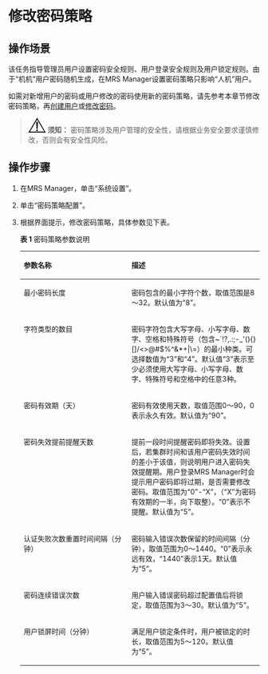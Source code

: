 # 修改密码策略<a name="mrs_01_0430"></a>

## 操作场景<a name="zh-cn_topic_0139052709_zh-cn_topic_0050661077_zh-cn_topic_0043021173_section44401208153012"></a>

该任务指导管理员用户设置密码安全规则、用户登录安全规则及用户锁定规则。由于“机机”用户密码随机生成，在MRS Manager设置密码策略只影响“人机”用户。

如需对新增用户的密码或用户修改的密码使用新的密码策略，请先参考本章节修改密码策略，再[创建用户](创建用户-60.md)或[修改密码](修改操作用户密码-65.md)。

>![](public_sys-resources/icon-notice.gif) **须知：** 
>密码策略涉及用户管理的安全性，请根据业务安全要求谨慎修改，否则会有安全性风险。

## 操作步骤<a name="zh-cn_topic_0139052709_zh-cn_topic_0050661077_zh-cn_topic_0043021173_section30521303153028"></a>

1.  在MRS Manager，单击“系统设置”。
2.  单击“密码策略配置”。
3.  根据界面提示，修改密码策略，具体参数见下表。

    **表 1**  密码策略参数说明

    <a name="zh-cn_topic_0139052709_zh-cn_topic_0050661077_zh-cn_topic_0043021173_table9385016151334"></a>
    <table><thead align="left"><tr id="zh-cn_topic_0139052709_zh-cn_topic_0050661077_zh-cn_topic_0043021173_row55934152151334"><th class="cellrowborder" valign="top" width="45%" id="mcps1.2.3.1.1"><p id="zh-cn_topic_0139052709_zh-cn_topic_0050661077_zh-cn_topic_0043021173_p23063452151334"><a name="zh-cn_topic_0139052709_zh-cn_topic_0050661077_zh-cn_topic_0043021173_p23063452151334"></a><a name="zh-cn_topic_0139052709_zh-cn_topic_0050661077_zh-cn_topic_0043021173_p23063452151334"></a>参数名称</p>
    </th>
    <th class="cellrowborder" valign="top" width="55.00000000000001%" id="mcps1.2.3.1.2"><p id="zh-cn_topic_0139052709_zh-cn_topic_0050661077_zh-cn_topic_0043021173_p56200346151334"><a name="zh-cn_topic_0139052709_zh-cn_topic_0050661077_zh-cn_topic_0043021173_p56200346151334"></a><a name="zh-cn_topic_0139052709_zh-cn_topic_0050661077_zh-cn_topic_0043021173_p56200346151334"></a>描述</p>
    </th>
    </tr>
    </thead>
    <tbody><tr id="zh-cn_topic_0139052709_zh-cn_topic_0050661077_zh-cn_topic_0043021173_row31733380151334"><td class="cellrowborder" valign="top" width="45%" headers="mcps1.2.3.1.1 "><p id="zh-cn_topic_0139052709_zh-cn_topic_0050661077_zh-cn_topic_0043021173_p34372430151334"><a name="zh-cn_topic_0139052709_zh-cn_topic_0050661077_zh-cn_topic_0043021173_p34372430151334"></a><a name="zh-cn_topic_0139052709_zh-cn_topic_0050661077_zh-cn_topic_0043021173_p34372430151334"></a>最小密码长度</p>
    </td>
    <td class="cellrowborder" valign="top" width="55.00000000000001%" headers="mcps1.2.3.1.2 "><p id="zh-cn_topic_0139052709_zh-cn_topic_0050661077_zh-cn_topic_0043021173_p32703445151334"><a name="zh-cn_topic_0139052709_zh-cn_topic_0050661077_zh-cn_topic_0043021173_p32703445151334"></a><a name="zh-cn_topic_0139052709_zh-cn_topic_0050661077_zh-cn_topic_0043021173_p32703445151334"></a>密码包含的最小字符个数，取值范围是8～32。默认值为“8”。</p>
    </td>
    </tr>
    <tr id="zh-cn_topic_0139052709_zh-cn_topic_0050661077_zh-cn_topic_0043021173_row10702182151334"><td class="cellrowborder" valign="top" width="45%" headers="mcps1.2.3.1.1 "><p id="zh-cn_topic_0139052709_zh-cn_topic_0050661077_zh-cn_topic_0043021173_p17164971151334"><a name="zh-cn_topic_0139052709_zh-cn_topic_0050661077_zh-cn_topic_0043021173_p17164971151334"></a><a name="zh-cn_topic_0139052709_zh-cn_topic_0050661077_zh-cn_topic_0043021173_p17164971151334"></a>字符类型的数目</p>
    </td>
    <td class="cellrowborder" valign="top" width="55.00000000000001%" headers="mcps1.2.3.1.2 "><p id="zh-cn_topic_0139052709_zh-cn_topic_0050661077_zh-cn_topic_0043021173_p48185386151334"><a name="zh-cn_topic_0139052709_zh-cn_topic_0050661077_zh-cn_topic_0043021173_p48185386151334"></a><a name="zh-cn_topic_0139052709_zh-cn_topic_0050661077_zh-cn_topic_0043021173_p48185386151334"></a>密码字符包含大写字母、小写字母、数字、空格和特殊符号（包含~`!?,.:;-_'(){}[]/&lt;&gt;@#$%^&amp;*+|\=）的最小种类。可选择数值为“3”和“4”。默认值“3”表示至少必须使用大写字母、小写字母、数字、特殊符号和空格中的任意3种。</p>
    </td>
    </tr>
    <tr id="zh-cn_topic_0139052709_zh-cn_topic_0050661077_zh-cn_topic_0043021173_row56081609151334"><td class="cellrowborder" valign="top" width="45%" headers="mcps1.2.3.1.1 "><p id="zh-cn_topic_0139052709_zh-cn_topic_0050661077_zh-cn_topic_0043021173_p29210774151334"><a name="zh-cn_topic_0139052709_zh-cn_topic_0050661077_zh-cn_topic_0043021173_p29210774151334"></a><a name="zh-cn_topic_0139052709_zh-cn_topic_0050661077_zh-cn_topic_0043021173_p29210774151334"></a>密码有效期（天）</p>
    </td>
    <td class="cellrowborder" valign="top" width="55.00000000000001%" headers="mcps1.2.3.1.2 "><p id="zh-cn_topic_0139052709_zh-cn_topic_0050661077_zh-cn_topic_0043021173_p17262455151334"><a name="zh-cn_topic_0139052709_zh-cn_topic_0050661077_zh-cn_topic_0043021173_p17262455151334"></a><a name="zh-cn_topic_0139052709_zh-cn_topic_0050661077_zh-cn_topic_0043021173_p17262455151334"></a>密码有效使用天数，取值范围0～90，0表示永久有效。默认值为“90”。</p>
    </td>
    </tr>
    <tr id="zh-cn_topic_0139052709_zh-cn_topic_0050661077_row84137489364"><td class="cellrowborder" valign="top" width="45%" headers="mcps1.2.3.1.1 "><p id="zh-cn_topic_0139052709_zh-cn_topic_0050661077_p104249769364"><a name="zh-cn_topic_0139052709_zh-cn_topic_0050661077_p104249769364"></a><a name="zh-cn_topic_0139052709_zh-cn_topic_0050661077_p104249769364"></a>密码失效提前提醒天数</p>
    </td>
    <td class="cellrowborder" valign="top" width="55.00000000000001%" headers="mcps1.2.3.1.2 "><p id="zh-cn_topic_0139052709_zh-cn_topic_0050661077_p391166889364"><a name="zh-cn_topic_0139052709_zh-cn_topic_0050661077_p391166889364"></a><a name="zh-cn_topic_0139052709_zh-cn_topic_0050661077_p391166889364"></a>提前一段时间提醒密码即将失效。设置后，若集群时间和该用户密码失效时间的差小于该值，则说明用户进入密码失效提醒期。用户登录MRS Manager时会提示用户密码即将过期，是否需要修改密码。取值范围为“0”-“X”，（“X”为密码有效期的一半，向下取整）。“0”表示不提醒。默认值为“5”。</p>
    </td>
    </tr>
    <tr id="zh-cn_topic_0139052709_zh-cn_topic_0050661077_zh-cn_topic_0043021173_row8946387151334"><td class="cellrowborder" valign="top" width="45%" headers="mcps1.2.3.1.1 "><p id="zh-cn_topic_0139052709_zh-cn_topic_0050661077_zh-cn_topic_0043021173_p34972435151334"><a name="zh-cn_topic_0139052709_zh-cn_topic_0050661077_zh-cn_topic_0043021173_p34972435151334"></a><a name="zh-cn_topic_0139052709_zh-cn_topic_0050661077_zh-cn_topic_0043021173_p34972435151334"></a>认证失败次数重置时间间隔（分钟）</p>
    </td>
    <td class="cellrowborder" valign="top" width="55.00000000000001%" headers="mcps1.2.3.1.2 "><p id="zh-cn_topic_0139052709_zh-cn_topic_0050661077_zh-cn_topic_0043021173_p14195025151334"><a name="zh-cn_topic_0139052709_zh-cn_topic_0050661077_zh-cn_topic_0043021173_p14195025151334"></a><a name="zh-cn_topic_0139052709_zh-cn_topic_0050661077_zh-cn_topic_0043021173_p14195025151334"></a>密码输入错误次数保留的时间间隔（分钟），取值范围为0～1440。“0”表示永远有效，“1440”表示1天。默认值为“5”。</p>
    </td>
    </tr>
    <tr id="zh-cn_topic_0139052709_zh-cn_topic_0050661077_zh-cn_topic_0043021173_row61383666151334"><td class="cellrowborder" valign="top" width="45%" headers="mcps1.2.3.1.1 "><p id="zh-cn_topic_0139052709_zh-cn_topic_0050661077_zh-cn_topic_0043021173_p13408626151334"><a name="zh-cn_topic_0139052709_zh-cn_topic_0050661077_zh-cn_topic_0043021173_p13408626151334"></a><a name="zh-cn_topic_0139052709_zh-cn_topic_0050661077_zh-cn_topic_0043021173_p13408626151334"></a>密码连续错误次数</p>
    </td>
    <td class="cellrowborder" valign="top" width="55.00000000000001%" headers="mcps1.2.3.1.2 "><p id="zh-cn_topic_0139052709_zh-cn_topic_0050661077_zh-cn_topic_0043021173_p12356885151334"><a name="zh-cn_topic_0139052709_zh-cn_topic_0050661077_zh-cn_topic_0043021173_p12356885151334"></a><a name="zh-cn_topic_0139052709_zh-cn_topic_0050661077_zh-cn_topic_0043021173_p12356885151334"></a>用户输入错误密码超过配置值后将锁定，取值范围为3～30。默认值为“5”。</p>
    </td>
    </tr>
    <tr id="zh-cn_topic_0139052709_zh-cn_topic_0050661077_zh-cn_topic_0043021173_row27261466151334"><td class="cellrowborder" valign="top" width="45%" headers="mcps1.2.3.1.1 "><p id="zh-cn_topic_0139052709_zh-cn_topic_0050661077_zh-cn_topic_0043021173_p15582085151334"><a name="zh-cn_topic_0139052709_zh-cn_topic_0050661077_zh-cn_topic_0043021173_p15582085151334"></a><a name="zh-cn_topic_0139052709_zh-cn_topic_0050661077_zh-cn_topic_0043021173_p15582085151334"></a>用户锁屏时间（分钟）</p>
    </td>
    <td class="cellrowborder" valign="top" width="55.00000000000001%" headers="mcps1.2.3.1.2 "><p id="zh-cn_topic_0139052709_zh-cn_topic_0050661077_zh-cn_topic_0043021173_p54189353151334"><a name="zh-cn_topic_0139052709_zh-cn_topic_0050661077_zh-cn_topic_0043021173_p54189353151334"></a><a name="zh-cn_topic_0139052709_zh-cn_topic_0050661077_zh-cn_topic_0043021173_p54189353151334"></a>满足用户锁定条件时，用户被锁定的时长，取值范围为5～120。默认值为“5”。</p>
    </td>
    </tr>
    </tbody>
    </table>


